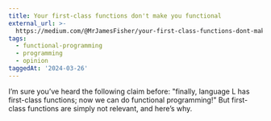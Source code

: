 ```yaml
---
title: Your first-class functions don't make you functional
external_url: >-
  https://medium.com/@MrJamesFisher/your-first-class-functions-dont-make-you-functional-bcecd458f5aa
tags:
  - functional-programming
  - programming
  - opinion
taggedAt: '2024-03-26'
---
```


I’m sure you’ve heard the following claim before:
"finally, language L has first-class functions;
now we can do functional programming!"
But first-class functions are simply not relevant, and here’s why.
